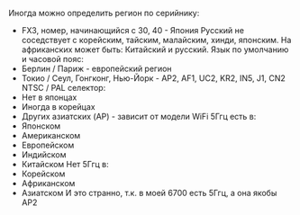 Иногда можно определить регион по серийнику:
- FX3, номер, начинающийся с 30, 40 - Япония
Русский не соседствует с корейским, тайским, малайским, хинди, японским. На африканских может быть: Китайский и русский.
Язык по умолчанию и часовой пояс:
- Берлин / Париж - европейский регион
- Токио / Сеул, Гонгконг, Нью-Йорк - AP2, AF1, UC2, KR2, IN5, J1, CN2
NTSC / PAL селектор:
- Нет в японцах
- Иногда в корейцах
- Других азиатских (AP) - зависит от модели
WiFi 5Ггц есть в:
- Японском
- Американском
- Европейском
- Индийском
- Китайском
Нет 5Ггц в:
- Корейском
- Африканском
- Азиатском
И это странно, т.к. в моей 6700 есть 5Ггц, а она якобы AP2